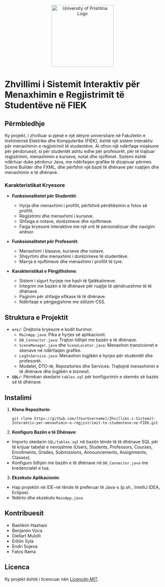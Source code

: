 
<p align="center">
  <img src="https://upload.wikimedia.org/wikipedia/commons/thumb/e/e1/University_of_Prishtina_logo.svg/1200px-University_of_Prishtina_logo.svg.png" alt="University of Prishtina Logo" width="200">
</p>


# Zhvillimi i Sistemit Interaktiv për Menaxhimin e Regjistrimit të Studentëve në FIEK

## Përmbledhje

Ky projekt, i zhvilluar si pjesë e një detyre universitare në Fakultetin e Inxhinierisë Elektrike dhe Kompjuterike (FIEK), është një sistem interaktiv për menaxhimin e regjistrimit të studentëve. Ai ofron një ndërfaqe miqësore për përdoruesit, si për studentët ashtu edhe për profesorët, për të trajtuar regjistrimin, menaxhimin e kurseve, notat dhe njoftimet. Sistemi është ndërtuar duke përdorur Java, me ndërfaqen grafike të dizajnuar përmes Scene Builder dhe FXML, dhe përfshin një bazë të dhënave për ruajtjen dhe menaxhimin e të dhënave.

### Karakteristikat Kryesore
- **Funksionalitetet për Studentët**:
  - Hyrja dhe menaxhimi i profilit, përfshirë përditësimin e fotos së profilit.
  - Regjistrimi dhe menaxhimi i kurseve.
  - Shfaqja e notave, dorëzimeve dhe njoftimeve.
  - Faqja kryesore interaktive me një orë të personalizuar dhe navigim anësor.

- **Funksionalitetet për Profesorët**:
  - Menaxhimi i klasave, kurseve dhe notave.
  - Shqyrtimi dhe menaxhimi i dorëzimeve të studentëve.
  - Marrja e njoftimeve dhe menaxhimi i profilit të tyre.

- **Karakteristikat e Përgjithshme**:
  - Sistem i sigurt hyrjeje me hash të fjalëkalimeve.
  - Integrim me bazën e të dhënave për ruajtje të qëndrueshme të të dhënave.
  - Paginim për shfaqje efikase të të dhënave.
  - Ndërfaqe e përgjegjshme me stilizim CSS.

## Struktura e Projektit

- **`src/`**: Drejtoria kryesore e kodit burimor.
  - `MainApp.java`: Pika e hyrjes së aplikacionit.
  - `DB_Connector.java`: Trajton lidhjet me bazën e të dhënave.
  - `SceneManager.java` dhe `SceneLocator.java`: Menaxhon tranzicionet e skenave në ndërfaqen grafike.
  - `LogInService.java`: Menaxhon logjikën e hyrjes për studentët dhe profesorët.
  - Modelet, DTO-të, Repositories dhe Services: Trajtojnë menaxhimin e të dhënave dhe logjikën e biznesit.
- **`SQL/`**: Përmban skedarin `tables.sql` për konfigurimin e skemës së bazës së të dhënave.

## Instalimi

1. **Klono Repozitorin**:
   ```
   git clone https://github.com/[YourUsername]/Zhvillimi-i-Sistemit-Interaktiv-per-menaxhimin-e-regjistrimit-te-studenteve-ne-FIEK.git
   ```

2. **Konfiguro Bazën e të Dhënave**:
- Importo skedarin `SQL/tables.sql` në bazën tënde të të dhënave SQL për të krijuar tabelat e nevojshme (Users, Students, Professors, Courses, Enrollments, Grades, Submissions, Announcements, Assignments, Classes).
- Konfiguro lidhjen me bazën e të dhënave në `DB_Connector.java` me kredencialet e tua.

3. **Ekzekuto Aplikacionin**:
- Hap projektin në IDE-në tënde të preferuar të Java-s (p.sh., IntelliJ IDEA, Eclipse).
- Ndërto dhe ekzekuto `MainApp.java`.

## Kontribuesit
- Bashkim Hashani
- Benjamin Voca
- Diellart Mulolli
- Erblin Syla
- Endri Sojeva
- Fatos Rama

## Licenca
Ky projekt është i licencuar nën [Licencën MIT](LICENSE).

